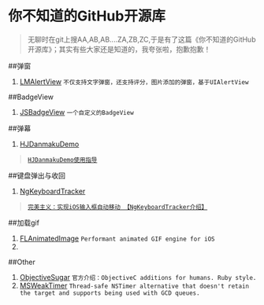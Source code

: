 # 你不知道的GitHub开源库
> 无聊时在git上搜AA,AB,AB....ZA,ZB,ZC,于是有了这篇《你不知道的GitHub开源库》；其实有些大家还是知道的，我夸张啦，抱歉抱歉！

##弹窗
1. [LMAlertView](https://github.com/lmcd/LMAlertView)   `不仅支持文字弹窗，还支持评分，图片添加的弹窗，基于UIAlertView`

##BadgeView
1. [JSBadgeView](https://github.com/JaviSoto/JSBadgeView)  `一个自定义的BadgeView`

##弹幕
1. [HJDanmakuDemo](https://github.com/panghaijiao/HJDanmakuDemo)
> [`HJDanmakuDemo使用指导`](http://www.olinone.com/?p=186#comment-1259)

##键盘弹出与收回
1. [NgKeyboardTracker](https://github.com/meiwin/NgKeyboardTracker)
> [`完美主义：实现iOS输入框自动移动 【NgKeyboardTracker介绍】`](http://www.cocoachina.com/ios/20150922/13521.html)

##加载gif
1. [FLAnimatedImage](https://github.com/Flipboard/FLAnimatedImage) `Performant animated GIF engine for iOS`
2. 
##Other
1. [ObjectiveSugar](https://github.com/supermarin/ObjectiveSugar)  `官方介绍：ObjectiveC additions for humans. Ruby style.`
2. [MSWeakTimer](https://github.com/mindsnacks/MSWeakTimer)  `Thread-safe NSTimer alternative that doesn't retain the target and supports being used with GCD queues.`


